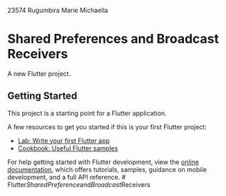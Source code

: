 23574 Rugumbira Marie Michaella



# Shared Preferences and Broadcast Receivers



A new Flutter project.


## Getting Started


This project is a starting point for a Flutter application.


A few resources to get you started if this is your first Flutter project:


- [Lab: Write your first Flutter app](https://docs.flutter.dev/get-started/codelab)
- [Cookbook: Useful Flutter samples](https://docs.flutter.dev/cookbook)


For help getting started with Flutter development, view the
[online documentation](https://docs.flutter.dev/), which offers tutorials,
samples, guidance on mobile development, and a full API reference.
#   F l u t t e r _ S h a r e d P r e f e r e n c e _ a n d _ B r o a d c a s t _ R e c e i v e r s 
 
 
